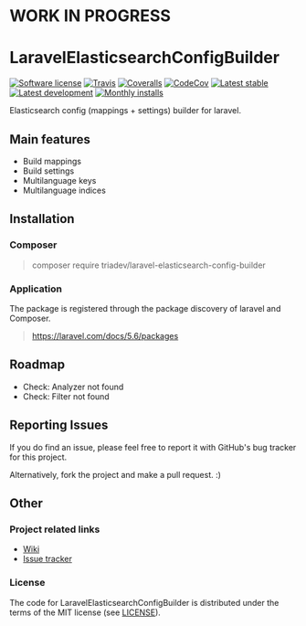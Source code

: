 # WORK IN PROGRESS

# LaravelElasticsearchConfigBuilder

[![Software license][ico-license]](LICENSE)
[![Travis][ico-travis]][link-travis]
[![Coveralls](https://coveralls.io/repos/github/triadev/LaravelElasticsearchConfigBuilder/badge.svg?branch=master)](https://coveralls.io/github/triadev/LaravelElasticsearchConfigBuilder?branch=master)
[![CodeCov](https://codecov.io/gh/triadev/LaravelElasticsearchConfigBuilder/branch/master/graph/badge.svg)](https://codecov.io/gh/triadev/LaravelElasticsearchConfigBuilder)
[![Latest stable][ico-version-stable]][link-packagist]
[![Latest development][ico-version-dev]][link-packagist]
[![Monthly installs][ico-downloads-monthly]][link-downloads]

Elasticsearch config (mappings + settings) builder for laravel.

## Main features
- Build mappings
- Build settings
- Multilanguage keys
- Multilanguage indices

## Installation

### Composer
> composer require triadev/laravel-elasticsearch-config-builder

### Application
The package is registered through the package discovery of laravel and Composer.
>https://laravel.com/docs/5.6/packages

## Roadmap
- Check: Analyzer not found
- Check: Filter not found

## Reporting Issues
If you do find an issue, please feel free to report it with GitHub's bug tracker for this project.

Alternatively, fork the project and make a pull request. :)

## Other

### Project related links
- [Wiki](https://github.com/triadev/LaravelElasticsearchConfigBuilder/wiki)
- [Issue tracker](https://github.com/triadev/LaravelElasticsearchConfigBuilder/issues)

### License
The code for LaravelElasticsearchConfigBuilder is distributed under the terms of the MIT license (see [LICENSE](LICENSE)).

[ico-license]: https://img.shields.io/github/license/triadev/LaravelElasticsearchConfigBuilder.svg?style=flat-square
[ico-version-stable]: https://img.shields.io/packagist/v/triadev/laravel-elasticsearch-config-builder.svg?style=flat-square
[ico-version-dev]: https://img.shields.io/packagist/vpre/triadev/laravel-elasticsearch-config-builder.svg?style=flat-square
[ico-downloads-monthly]: https://img.shields.io/packagist/dm/triadev/laravel-elasticsearch-config-builder.svg?style=flat-square
[ico-travis]: https://travis-ci.org/triadev/LaravelElasticsearchConfigBuilder.svg?branch=master

[link-packagist]: https://packagist.org/packages/triadev/laravel-elasticsearch-config-builder
[link-downloads]: https://packagist.org/packages/triadev/laravel-elasticsearch-config-builder/stats
[link-travis]: https://travis-ci.org/triadev/LaravelElasticsearchConfigBuilder
